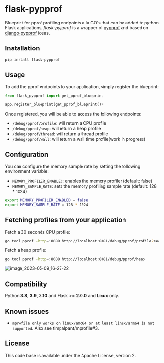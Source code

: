# flask-pypprof

Blueprint for pprof profiling endpoints a la GO's that can be added to python Flask applications. *flask-pypprof* is a wrapper of [pypprof] and based on [django-pypprof] ideas.

## Installation

```bash
pip install flask-pypprof
```

## Usage

To add the pprof endpoints to your application, simply register the blueprint:

```python
from flask_pypprof import get_pprof_blueprint

app.register_blueprint(get_pprof_blueprint())
```

Once registered, you will be able to access the following endpoints:

* `/debug/pprof/profile`: will return a CPU profile
* `/debug/pprof/heap`: will return a heap profile
* `/debug/pprof/thread`: will return a thread profile
* `/debug/pprof/wall`: will return a wall time profile(work in progress)

## Configuration

You can configure the memory sample rate by setting the following environment variable:

* `MEMORY_PROFILER_ENABLED`: enables the memory profiler (default: false)
* `MEMORY_SAMPLE_RATE`: sets the memory profiling sample rate (default: 128 * 1024)

```bash
export MEMORY_PROFILER_ENABLED = false
export MEMORY_SAMPLE_RATE = 128 * 1024
```

## Fetching profiles from your application
Fetch a 30 seconds CPU profile:

```bash
go tool pprof -http=:8088 http://localhost:8081/debug/pprof/profile?seconds=30
```

Fetch a heap profile:

```bash
go tool pprof -http=:8088 http://localhost:8081/debug/pprof/heap
```
![image_2023-05-09_16-27-22](https://github.com/dpsoft/flask-pypprof/assets/2567525/33f36ed4-0b97-44fc-89e7-2fbbbbb7132a)


## Compatibility 
Python **3.8**, **3.9**, **3.10** and Flask >= **2.0.0** and **Linux** only.
    
## Known issues
* `mprofile only works on linux/amd64 or at least linux/arm64 is not supported`. Also see timpalpant/mprofile#3.


## License
This code base is available under the Apache License, version 2.

[pypprof]: https://github.com/timpalpant/pypprof
[django-pypprof]:https://gitlab.com/prologin/tech/packages/django-pypprof
